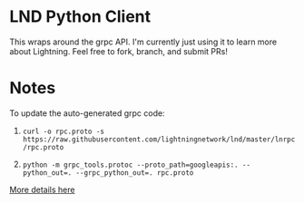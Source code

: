 # LND Python Client

This wraps around the grpc API. I'm currently just using it to learn more about 
Lightning. Feel free to fork, branch, and submit PRs!

# Notes

To update the auto-generated grpc code:

1. `curl -o rpc.proto -s https://raw.githubusercontent.com/lightningnetwork/lnd/master/lnrpc/rpc.proto`

2. `python -m grpc_tools.protoc --proto_path=googleapis:. --python_out=. --grpc_python_out=. rpc.proto`

[More details here](https://github.com/lightningnetwork/lnd/blob/master/docs/grpc/python.md)

